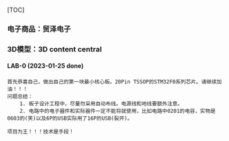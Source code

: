 [TOC]


### 电子商品：贸泽电子
### 3D模型：3D content central

#### LAB-0 (2023-01-25 done)
	首先恭喜自己，做出自己的第一块最小核心板。20Pin TSSOP的STM32F0系列芯片。请继续加油！！！
    问题总结：
    	1. 板子设计工程中，尽量勿采用自动布线。电源线和地线要额外注意。
    	2. 电路中的电子器件和实际器件一定不能将就使用，比如电路中0201的电容，实物是0603的(笑)以及6P的USB实际用了16P的USB(裂开)。

    项目为王！！！技术是手段！
